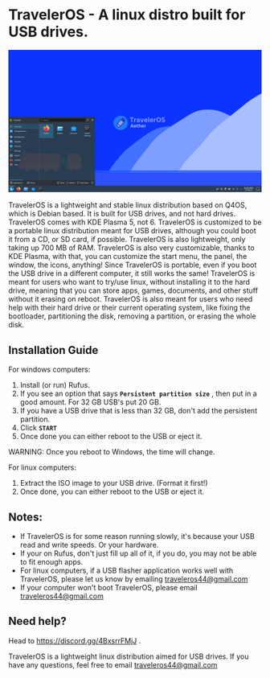 # TravelerOS - A linux distro built for USB drives.

![TravelerOS](images/Screenshot_20250618_202945.png)

TravelerOS is a lightweight and stable linux distribution based on Q4OS, which is Debian based. It is built for USB drives, and not hard drives. TravelerOS comes with KDE Plasma 5, not 6. TravelerOS is customized to be a portable linux distribution meant for USB drives, although you could boot it from a CD, or SD card, if possible. TravelerOS is also lightweight, only taking up 700 MB of RAM. TravelerOS is also very customizable, thanks to KDE Plasma, with that, you can customize the start menu, the panel, the window, the icons, anything! Since TravelerOS is portable, even if you boot the USB drive in a different computer, it still works the same! TravelerOS is meant for users who want to try/use linux, without installing it to the hard drive, meaning that you can store apps, games, documents, and other stuff without it erasing on reboot. TravelerOS is also meant for users who need help with their hard drive or their current operating system, like fixing the bootloader, partitioning the disk, removing a partition, or erasing the whole disk.

## Installation Guide
For windows computers:
1. Install (or run) Rufus.
2. If you see an option that says **`Persistent partition size`** , then put in a good amount.
   For 32 GB USB's put 20 GB.
3. If you have a USB drive that is less than 32 GB, don't add the persistent partition.
4. Click **`START`**
5. Once done you can either reboot to the USB or eject it.

WARNING: Once you reboot to Windows, the time will change. 

For linux computers:
1. Extract the ISO image to your USB drive. (Format it first!)
2. Once done, you can either reboot to the USB or eject it.

## Notes:
- If TravelerOS is for some reason running slowly, it's because your USB read and write speeds. Or your hardware.
- If your on Rufus, don't just fill up all of it, if you do, you may not be able to fit enough apps.
- For linux computers, if a USB flasher application works well with TravelerOS, please let us know by emailing traveleros44@gmail.com
- If your computer won't boot TravelerOS, please email traveleros44@gmail.com

## Need help?
Head to https://discord.gg/4BxsrrFMjJ .

TravelerOS is a lightweight linux distribution aimed for USB drives.
If you have any questions, feel free to email traveleros44@gmail.com
